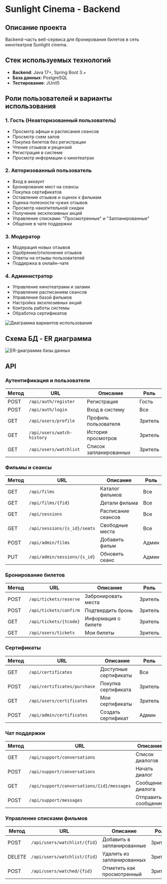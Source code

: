 # Sunlight Cinema - Backend

## Описание проекта
Backend-часть веб-сервиса для бронирования билетов в сеть кинотеатров Sunlight cinema.

##  Стек используемых технологий
- **Backend**: Java 17+, Spring Boot 3.+
- **База данных**: PostgreSQL
- **Тестирование**: JUnit5

##  Роли пользователей и варианты использования

### 1.  Гость (Неавторизованный пользователь)
- Просмотр афиши и расписания сеансов
- Просмотр схем залов
- Покупка билетов без регистрации
- Чтение отзывов и рецензий
- Регистрация в системе
- Просмотр информации о кинотеатрах

### 2.  Авторизованный пользователь
- Вход в аккаунт
- Бронирование мест на сеансы
- Покупка сертификатов
- Оставление отзывов и оценок к фильмам
- Оценка полезности чужих отзывов
- Просмотр накопительной скидки
- Получение эксклюзивных акций
- Управление списками: "Просмотренные" и "Запланированные"
- Общение в чате поддержки

### 3.  Модератор
- Модерация новых отзывов
- Одобрение/отклонение отзывов
- Ответы на отзывы пользователей
- Поддержка в онлайн-чате

### 4.  Администратор
- Управление кинотеатрами и залами
- Управление расписанием сеансов
- Управление базой фильмов
- Настройка эксклюзивных акций
- Контроль работы системы
- Обработка сертификатов

![Диаграмма вариантов использования]()

##  Схема БД - ER диаграмма
![ER-диаграмма базы данных]()

##  API

###  Аутентификация и пользователи

| Метод | URL | Описание | Роль |
|-------|-----|-----------|------|
| POST | `/api/auth/register` | Регистрация | Гость |
| POST | `/api/auth/login` | Вход в систему | Все |
| GET | `/api/users/profile` | Профиль пользователя | Зритель |
| GET | `/api/users/watch-history` | История просмотров | Зритель |
| GET | `/api/users/watchlist` | Список запланированных | Зритель |

###  Фильмы и сеансы

| Метод | URL | Описание | Роль |
|-------|-----|-----------|------|
| GET | `/api/films` | Каталог фильмов | Все |
| GET | `/api/films/{fid}` | Детали фильма | Все |
| GET | `/api/sessions` | Расписание сеансов | Все |
| GET | `/api/sessions/{s_id}/seats` | Свободные места | Все |
| POST | `/api/admin/films` | Добавить фильм | Админ |
| PUT | `/api/admin/sessions/{s_id}` | Обновить сеанс | Админ |

###  Бронирование билетов

| Метод | URL | Описание | Роль |
|-------|-----|-----------|------|
| POST | `/api/tickets/reserve` | Забронировать места | Зритель |
| POST | `/api/tickets/confirm` | Подтвердить бронь | Зритель |
| GET | `/api/tickets/{tcode}` | Информация о билете | Зритель |
| GET | `/api/users/tickets` | Мои билеты | Зритель |

###  Сертификаты

| Метод | URL | Описание | Роль |
|-------|-----|-----------|------|
| GET | `/api/certificates` | Доступные сертификаты | Все |
| POST | `/api/certificates/purchase` | Покупка сертификата | Зритель |
| GET | `/api/users/certificates` | Мои сертификаты | Зритель |
| POST | `/api/admin/certificates` | Создать сертификат | Админ |

###  Чат поддержки

| Метод | URL | Описание | Роль |
|-------|-----|-----------|------|
| GET | `/api/support/conversations` | Список диалогов | Зритель/Модератор |
| POST | `/api/support/conversations` | Начать диалог | Зритель |
| GET | `/api/support/conversations/{id}/messages` | Сообщения диалога | Зритель/Модератор |
| POST | `/api/support/messages` | Отправить сообщение | Зритель/Модератор |

###  Управление списками фильмов

| Метод | URL | Описание | Роль |
|-------|-----|-----------|------|
| POST | `/api/users/watchlist/{fid}` | Добавить в запланированные | Зритель |
| DELETE | `/api/users/watchlist/{fid}` | Удалить из запланированных | Зритель |
| POST | `/api/users/watched/{fid}` | Отметить как просмотренный | Зритель |
